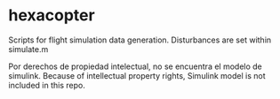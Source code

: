 # hexacopter
Scripts for flight simulation data generation.
Disturbances are set within simulate.m

Por derechos de propiedad intelectual, no se encuentra el modelo de simulink.
Because of intellectual property rights, Simulink model is not included in this repo.
